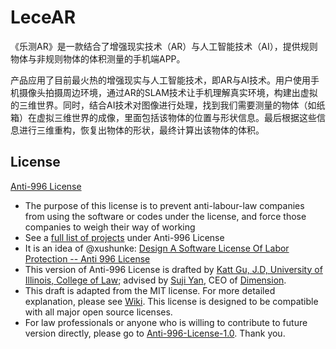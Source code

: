 # LeceAR

《乐测AR》是一款结合了增强现实技术（AR）与人工智能技术（AI），提供规则物体与非规则物体的体积测量的手机端APP。

产品应用了目前最火热的增强现实与人工智能技术，即AR与AI技术。用户使用手机摄像头拍摄周边环境，通过AR的SLAM技术让手机理解真实环境，构建出虚拟的三维世界。同时，结合AI技术对图像进行处理，找到我们需要测量的物体（如纸箱）在虚拟三维世界的成像，里面包括该物体的位置与形状信息。最后根据这些信息进行三维重构，恢复出物体的形状，最终计算出该物体的体积。

License
---

[Anti-996 License](LICENSE)

 - The purpose of this license is to prevent anti-labour-law companies from using the software or codes under the license, and force those companies to weigh their way of working
 - See a [full list of projects](awesomelist/projects.md) under Anti-996 License
 - It is an idea of @xushunke: [Design A Software License Of Labor Protection -- Anti 996 License](https://github.com/996icu/996.ICU/pull/15642)
 - This version of Anti-996 License is drafted by [Katt Gu, J.D, University of Illinois, College of Law](https://scholar.google.com.sg/citations?user=PTcpQwcAAAAJ&hl=en&oi=ao); advised by [Suji Yan](https://www.linkedin.com/in/tedkoyan/), CEO of [Dimension](https://www.dimension.im).  
 - This draft is adapted from the MIT license. For more detailed explanation, please see [Wiki](https://github.com/kattgu7/996-License-Draft/wiki). This license is designed to be compatible with all major open source licenses.  
 - For law professionals or anyone who is willing to contribute to future version directly, please go to [Anti-996-License-1.0](https://github.com/kattgu7/996-License-Draft). Thank you.
